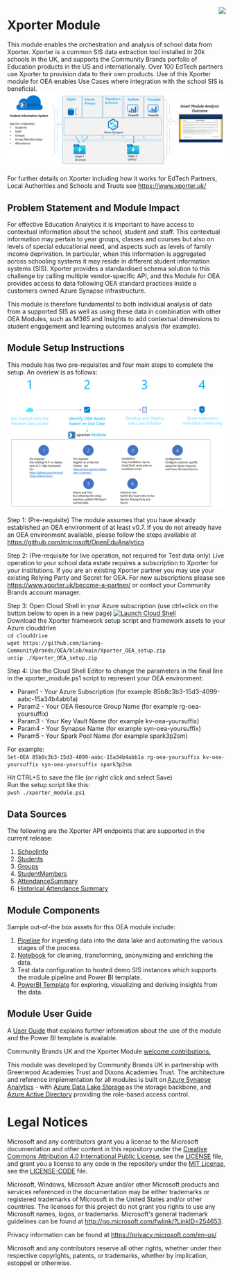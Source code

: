 > 
<img align="right" height="100" src="https://github.com/microsoft/OpenEduAnalytics/blob/main/docs/pics/oea-logo-nobg.png">

# Xporter Module
This module enables the orchestration and analysis of school data from Xporter.  Xporter is a common SIS data extraction tool installed in 20k schools in the UK, and supports the Community Brands porfolio of Education products in the US and internationally.  Over 100 EdTech partners use Xporter to provision data to their own products.  Use of this Xporter module for OEA enables Use Cases where integration with the school SIS is beneficial.
![image](https://github.com/Sarang-CommunityBrands/OEA/blob/main/docs/images/Xporter_module_overview_visual.PNG) 

For further details on Xporter including how it works for EdTech Partners, Local Authorities and Schools and Trusts see https://www.xporter.uk/

## Problem Statement and Module Impact
For effective Education Analytics it is important to have access to contextual information about the school, student and staff.  This contextual information may pertain to year groups, classes and courses but also on levels of special educational need, and aspects such as levels of family income deprivation.    In particular, when this information is aggregated across schooling systems it may reside in different student information systems (SIS).  Xporter provides a standardised schema solution to this challenge by calling multiple vendor-specific API, and this Module for OEA provides access to data following OEA standard practices inside a customers owned Azure Synapse infrastructure.

This module is therefore fundamental to both individual analysis of data from a supported SIS as well as using these data in combination with other OEA Modules, such as M365 and Insights to add contextual dimensions to student engagement and learning outcomes analysis (for example).

## Module Setup Instructions
This module has two pre-requisites and four main steps to complete the setup.  An overiew is as follows:
![image](https://github.com/Sarang-CommunityBrands/OEA/blob/main/docs/images/Xporter_module_setup_instructions.PNG) 

Step 1: (Pre-requisite) The module assumes that you have already established an OEA environment of at least v0.7.  If you do not already have an OEA environment available, please follow the steps available at https://github.com/microsoft/OpenEduAnalytics 

Step 2: (Pre-requisite for live operation, not required for Test data only) Live operation to your school data estate requires a subscription to Xporter for your institutions.  If you are an existing Xporter partner you may use your existing Relying Party and Secret for OEA.  For new subscriptions please see https://www.xporter.uk/become-a-partner/ or contact your Community Brands account manager.

Step 3: Open Cloud Shell in your Azure subscription (use ctrl+click on the button below to open in a new page)
[![Launch Cloud Shell](https://azurecomcdn.azureedge.net/mediahandler/acomblog/media/Default/blog/launchcloudshell.png "Launch Cloud Shell")](https://shell.azure.com/bash)\
Download the Xporter framework setup script and framework assets to your Azure clouddrive\
`cd clouddrive`\
`wget https://github.com/Sarang-CommunityBrands/OEA/blob/main/Xporter_OEA_setup.zip`\
`unzip ./Xporter_OEA_setup.zip`

Step 4: Use the Cloud Shell Editor to change the parameters in the final line in the xporter_module.ps1 script to represent your OEA environment:

* Param1 - Your Azure Subscription (for example 85b8c3b3-15d3-4099-aabc-15a34b4abb1a)
* Param2 - Your OEA Resource Group Name (for example rg-oea-yoursuffix)
* Param3 - Your Key Vault Name (for example kv-oea-yoursuffix)
* Param4 - Your Synapse Name (for example syn-oea-yoursuffix)
* Param5 - Your Spark Pool Name (for example spark3p2sm)

For example: \
`Set-OEA 85b8c3b3-15d3-4099-aabc-15a34b4abb1a rg-oea-yoursuffix kv-oea-yoursuffix syn-oea-yoursuffix spark3p2sm`

Hit CTRL+S to save the file (or right click and select Save)\
Run the setup script like this:\
`pwsh ./xporter_module.ps1`

## Data Sources
The following are the Xporter API endpoints that are supported in the current release:

1. [Schoolinfo](https://xporter.groupcall.com/Manage#Query-xod.1.SchoolInfo)
2. [Students](https://xporter.groupcall.com/Manage#Endpoint-1.school.students)
3. [Groups](https://xporter.groupcall.com/Manage#Query-xod.1.Groups)
4. [StudentMembers](https://xporter.groupcall.com/Manage#Query-xod.1.Groups)
5. [AttendanceSummary](https://xporter.groupcall.com/Manage#Query-xod.1.AttendanceSummary)
6. [Historical Attendance Summary](https://xporter.groupcall.com/Manage#Query-xod.1.HistoricalAttendanceSummary)

## Module Components 
Sample out-of-the box assets for this OEA module include: 
1. [Pipeline](https://github.com/Sarang-CommunityBrands/OEA/tree/main/pipeline) for ingesting data into the data lake and automating the various stages of the process.
2. [Notebook](https://github.com/Sarang-CommunityBrands/OEA/tree/main/notebook) for cleaning, transforming, anonymizing and enriching the data.
3. Test data configuration to hosted demo SIS instances which supports the module pipeline and Power BI template. 
4. [PowerBI Template](https://github.com/Sarang-CommunityBrands/OEA/tree/main/powerbi) for exploring, visualizing and deriving insights from the data.

## Module User Guide
A [User Guide](https://github.com/Sarang-CommunityBrands/OEA/tree/main/docs/xporterOEAmoduleuserguide.pdf) that explains further information about the use of the module and the Power BI template is available.


Community Brands UK and the Xporter Module [welcome contributions.](https://github.com/microsoft/OpenEduAnalytics/blob/main/docs/license/CONTRIBUTING.md) 

This module was developed by Community Brands UK in partnership with Greenwood Academies Trust and Dixons Academies Trust. The architecture and reference implementation for all modules is built on [Azure Synapse Analytics](https://azure.microsoft.com/en-us/services/synapse-analytics/) - with [Azure Data Lake Storage](https://docs.microsoft.com/en-us/azure/storage/blobs/data-lake-storage-introduction) as the storage backbone,  and [Azure Active Directory](https://azure.microsoft.com/en-us/services/active-directory/) providing the role-based access control.

# Legal Notices

Microsoft and any contributors grant you a license to the Microsoft documentation and other content
in this repository under the [Creative Commons Attribution 4.0 International Public License](https://creativecommons.org/licenses/by/4.0/legalcode),
see the [LICENSE](https://github.com/microsoft/OpenEduAnalytics/blob/main/docs/license/LICENSE) file, and grant you a license to any code in the repository under the [MIT License](https://opensource.org/licenses/MIT), see the [LICENSE-CODE](https://github.com/microsoft/OpenEduAnalytics/blob/main/docs/license/LICENSE-CODE) file.

Microsoft, Windows, Microsoft Azure and/or other Microsoft products and services referenced in the documentation may be either trademarks or registered trademarks of Microsoft in the United States and/or other countries. The licenses for this project do not grant you rights to use any Microsoft names, logos, or trademarks. Microsoft's general trademark guidelines can be found at http://go.microsoft.com/fwlink/?LinkID=254653.

Privacy information can be found at https://privacy.microsoft.com/en-us/

Microsoft and any contributors reserve all other rights, whether under their respective copyrights, patents, or trademarks, whether by implication, estoppel or otherwise.